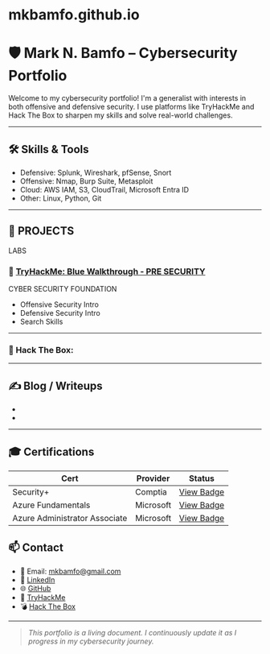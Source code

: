 # mkbamfo.github.io
# 🛡️ Mark N. Bamfo – Cybersecurity Portfolio

Welcome to my cybersecurity portfolio! I'm a generalist with interests in both offensive and defensive security. I use platforms like TryHackMe and Hack The Box to sharpen my skills and solve real-world challenges.

---

## 🛠️ Skills & Tools
- Defensive: Splunk, Wireshark, pfSense, Snort  
- Offensive: Nmap, Burp Suite, Metasploit  
- Cloud: AWS IAM, S3, CloudTrail, Microsoft Entra ID  
- Other: Linux, Python, Git  

---

## 🧪 PROJECTS 



LABS 
### 🔹 [TryHackMe: Blue Walkthrough - PRE SECURITY](https://tryhackme.com/p/mkbamfo) 
CYBER SECURITY FOUNDATION
- Offensive Security Intro
- Defensive Security Intro
- Search Skills

---

### 🔹 Hack The Box:

---

## ✍️ Blog / Writeups

- 
- 


---

## 🎓 Certifications

| Cert               | Provider        | Status     |
|--------------------|-----------------|------------|
| Security+          | Comptia         | [View Badge](https://www.credly.com/badges/e034281e-68d1-4612-bec9-8c73a30556c9/public_url) |
| Azure Fundamentals | Microsoft       | [View Badge](https://learn.microsoft.com/en-us/users/markbamfo-3825/credentials/8b4df469ece051be?ref=https%3A%2F%2Fwww.linkedin.com%2F) |
| Azure Administrator Associate | Microsoft | [View Badge](https://learn.microsoft.com/en-us/users/markbamfo-3825/credentials/9e15aa4656d22065?ref=https%3A%2F%2Fwww.linkedin.com%2F) |

## 📫 Contact
- 📧 Email: mkbamfo@gmail.com  
- 🔗 [LinkedIn](https://www.linkedin.com/in/mark-bamfo-31735a189/)  
- 🌐 [GitHub](https://github.com/mkbamfo)  
- 🧠 [TryHackMe](https://tryhackme.com/p/mkbamfo)  
- 💣 [Hack The Box](https://app.hackthebox.com/)

---

> *This portfolio is a living document. I continuously update it as I progress in my cybersecurity journey.*
